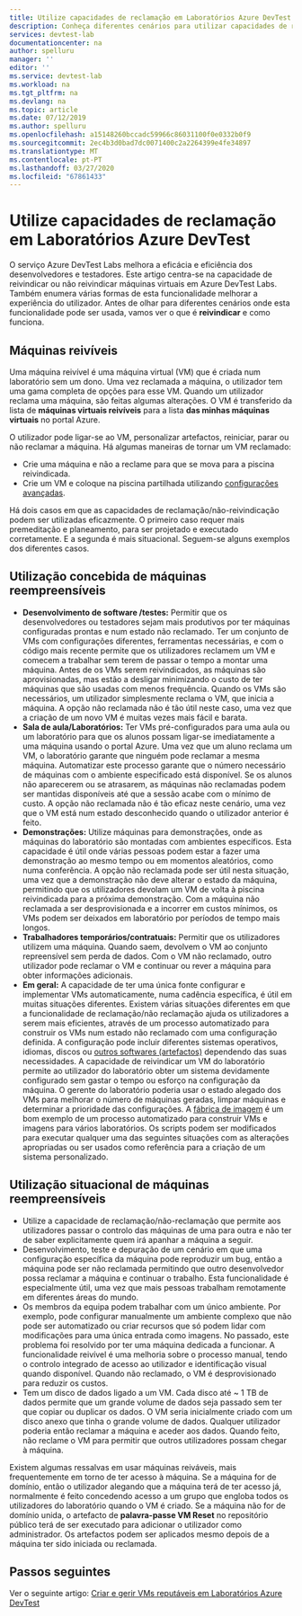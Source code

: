 ```yaml
---
title: Utilize capacidades de reclamação em Laboratórios Azure DevTest / Microsoft Docs
description: Conheça diferentes cenários para utilizar capacidades de reclamação/não reclamação de Laboratórios Azure DevTest
services: devtest-lab
documentationcenter: na
author: spelluru
manager: ''
editor: ''
ms.service: devtest-lab
ms.workload: na
ms.tgt_pltfrm: na
ms.devlang: na
ms.topic: article
ms.date: 07/12/2019
ms.author: spelluru
ms.openlocfilehash: a15148260bccadc59966c86031100f0e0332b0f9
ms.sourcegitcommit: 2ec4b3d0bad7dc0071400c2a2264399e4fe34897
ms.translationtype: MT
ms.contentlocale: pt-PT
ms.lasthandoff: 03/27/2020
ms.locfileid: "67861433"
---
```

# <a name="use-claim-capabilities-in-azure-devtest-labs"></a>Utilize capacidades de reclamação em Laboratórios Azure DevTest
O serviço Azure DevTest Labs melhora a eficácia e eficiência dos desenvolvedores e testadores. Este artigo centra-se na capacidade de reivindicar ou não reivindicar máquinas virtuais em Azure DevTest Labs. Também enumera várias formas de esta funcionalidade melhorar a experiência do utilizador. Antes de olhar para diferentes cenários onde esta funcionalidade pode ser usada, vamos ver o que é **reivindicar** e como funciona.

## <a name="claimable-machines"></a>Máquinas reivíveis
Uma máquina reivível é uma máquina virtual (VM) que é criada num laboratório sem um dono. Uma vez reclamada a máquina, o utilizador tem uma gama completa de opções para esse VM. Quando um utilizador reclama uma máquina, são feitas algumas alterações. O VM é transferido da lista de **máquinas virtuais reivíveis** para a lista **das minhas máquinas virtuais** no portal Azure. 

O utilizador pode ligar-se ao VM, personalizar artefactos, reiniciar, parar ou não reclamar a máquina. Há algumas maneiras de tornar um VM reclamado:

- Crie uma máquina e não a reclame para que se mova para a piscina reivindicada. 
- Crie um VM e coloque na piscina partilhada utilizando [configurações avançadas](https://azure.microsoft.com/updates/azure-devtest-labs-claim-lab-vms-from-a-shared-pool/).

Há dois casos em que as capacidades de reclamação/não-reivindicação podem ser utilizadas eficazmente. O primeiro caso requer mais premeditação e planeamento, para ser projetado e executado corretamente. E a segunda é mais situacional. Seguem-se alguns exemplos dos diferentes casos.

## <a name="designed-use-of-claimable-machines"></a>Utilização concebida de máquinas reempreensíveis

- **Desenvolvimento de software /testes:** Permitir que os desenvolvedores ou testadores sejam mais produtivos por ter máquinas configuradas prontas e num estado não reclamado. Ter um conjunto de VMs com configurações diferentes, ferramentas necessárias, e com o código mais recente permite que os utilizadores reclamem um VM e comecem a trabalhar sem terem de passar o tempo a montar uma máquina. Antes de os VMs serem reivindicados, as máquinas são aprovisionadas, mas estão a desligar minimizando o custo de ter máquinas que são usadas com menos frequência. Quando os VMs são necessários, um utilizador simplesmente reclama o VM, que inicia a máquina. A opção não reclamada não é tão útil neste caso, uma vez que a criação de um novo VM é muitas vezes mais fácil e barata.
- **Sala de aula/Laboratórios:** Ter VMs pré-configurados para uma aula ou um laboratório para que os alunos possam ligar-se imediatamente a uma máquina usando o portal Azure.  Uma vez que um aluno reclama um VM, o laboratório garante que ninguém pode reclamar a mesma máquina. Automatizar este processo garante que o número necessário de máquinas com o ambiente especificado está disponível. Se os alunos não aparecerem ou se atrasarem, as máquinas não reclamadas podem ser mantidas disponíveis até que a sessão acabe com o mínimo de custo. A opção não reclamada não é tão eficaz neste cenário, uma vez que o VM está num estado desconhecido quando o utilizador anterior é feito.
- **Demonstrações:** Utilize máquinas para demonstrações, onde as máquinas do laboratório são montadas com ambientes específicos. Esta capacidade é útil onde várias pessoas podem estar a fazer uma demonstração ao mesmo tempo ou em momentos aleatórios, como numa conferência. A opção não reclamada pode ser útil nesta situação, uma vez que a demonstração não deve alterar o estado da máquina, permitindo que os utilizadores devolam um VM de volta à piscina reivindicada para a próxima demonstração. Com a máquina não reclamada a ser desprovisionada e a incorrer em custos mínimos, os VMs podem ser deixados em laboratório por períodos de tempo mais longos.
- **Trabalhadores temporários/contratuais:** Permitir que os utilizadores utilizem uma máquina. Quando saem, devolvem o VM ao conjunto repreensível sem perda de dados. Com o VM não reclamado, outro utilizador pode reclamar o VM e continuar ou rever a máquina para obter informações adicionais.
- **Em geral:** A capacidade de ter uma única fonte configurar e implementar VMs automaticamente, numa cadência específica, é útil em muitas situações diferentes. Existem várias situações diferentes em que a funcionalidade de reclamação/não reclamação ajuda os utilizadores a serem mais eficientes, através de um processo automatizado para construir os VMs num estado não reclamado com uma configuração definida. A configuração pode incluir diferentes sistemas operativos, idiomas, discos ou [outros softwares (artefactos)](devtest-lab-artifact-author.md) dependendo das suas necessidades. A capacidade de reivindicar um VM do laboratório permite ao utilizador do laboratório obter um sistema devidamente configurado sem gastar o tempo ou esforço na configuração da máquina. O gerente do laboratório poderia usar o estado alegado dos VMs para melhorar o número de máquinas geradas, limpar máquinas e determinar a prioridade das configurações. A [fábrica de imagem](image-factory-create.md) é um bom exemplo de um processo automatizado para construir VMs e imagens para vários laboratórios. Os scripts podem ser modificados para executar qualquer uma das seguintes situações com as alterações apropriadas ou ser usados como referência para a criação de um sistema personalizado.

## <a name="situational-use-of-claimable-machines"></a>Utilização situacional de máquinas reempreensíveis

- Utilize a capacidade de reclamação/não-reclamação que permite aos utilizadores passar o controlo das máquinas de uma para outra e não ter de saber explicitamente quem irá apanhar a máquina a seguir.
- Desenvolvimento, teste e depuração de um cenário em que uma configuração específica da máquina pode reproduzir um bug, então a máquina pode ser não reclamada permitindo que outro desenvolvedor possa reclamar a máquina e continuar o trabalho. Esta funcionalidade é especialmente útil, uma vez que mais pessoas trabalham remotamente em diferentes áreas do mundo. 
- Os membros da equipa podem trabalhar com um único ambiente. Por exemplo, pode configurar manualmente um ambiente complexo que não pode ser automatizado ou criar recursos que só podem lidar com modificações para uma única entrada como imagens. No passado, este problema foi resolvido por ter uma máquina dedicada a funcionar. A funcionalidade reivível é uma melhoria sobre o processo manual, tendo o controlo integrado de acesso ao utilizador e identificação visual quando disponível. Quando não reclamado, o VM é desprovisionado para reduzir os custos.
- Tem um disco de dados ligado a um VM. Cada disco até ~ 1 TB de dados permite que um grande volume de dados seja passado sem ter que copiar ou duplicar os dados. O VM seria inicialmente criado com um disco anexo que tinha o grande volume de dados.  Qualquer utilizador poderia então reclamar a máquina e aceder aos dados. Quando feito, não reclame o VM para permitir que outros utilizadores possam chegar à máquina.

Existem algumas ressalvas em usar máquinas reiváveis, mais frequentemente em torno de ter acesso à máquina. Se a máquina for de domínio, então o utilizador alegando que a máquina terá de ter acesso já, normalmente é feito concedendo acesso a um grupo que engloba todos os utilizadores do laboratório quando o VM é criado. Se a máquina não for de domínio unida, o artefacto de **palavra-passe VM Reset** no repositório público terá de ser executado para adicionar o utilizador como administrador.  Os artefactos podem ser aplicados mesmo depois de a máquina ter sido iniciada ou reclamada.

## <a name="next-steps"></a>Passos seguintes
Ver o seguinte artigo: [Criar e gerir VMs reputáveis em Laboratórios Azure DevTest](devtest-lab-add-claimable-vm.md)
